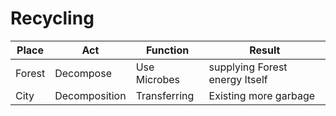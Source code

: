 # Recycling

| Place  | Act           | Function     | Result                         |
|--------|---------------|--------------|--------------------------------|
| Forest | Decompose     | Use Microbes | supplying Forest energy Itself |
| City   | Decomposition | Transferring | Existing more garbage          |
